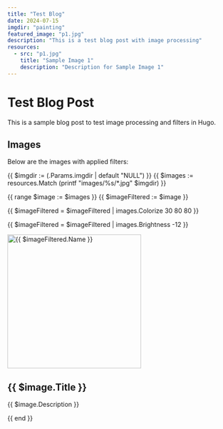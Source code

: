 ```yaml
---
title: "Test Blog"
date: 2024-07-15
imgdir: "painting"
featured_image: "p1.jpg"
description: "This is a test blog post with image processing"
resources:
  - src: "p1.jpg"
    title: "Sample Image 1"
    description: "Description for Sample Image 1"
---
```


# Test Blog Post

This is a sample blog post to test image processing and filters in Hugo.

## Images

Below are the images with applied filters:

{{ $imgdir := (.Params.imgdir | default "NULL") }}
{{ $images := resources.Match (printf "images/%s/*.jpg" $imgdir) }}

{{ range $image := $images }}
  {{ $imageFiltered := $image }}

  <!-- Apply Colorize filter -->
  {{ $imageFiltered = $imageFiltered | images.Colorize 30 80 80 }}

  <!-- Apply Brightness filter -->
  {{ $imageFiltered = $imageFiltered | images.Brightness -12 }}

  <!-- Output the filtered image -->
  <div class="gallery-item">
    <img src="{{ $imageFiltered.RelPermalink }}" alt="{{ $imageFiltered.Name }}" width="300">
    <h2>{{ $image.Title }}</h2>
    <p>{{ $image.Description }}</p>
  </div>

  <!-- JavaScript for logging to console -->
  <script>
    console.log("Filtered image path: {{ $imageFiltered.RelPermalink }}");
  </script>
{{ end }}
